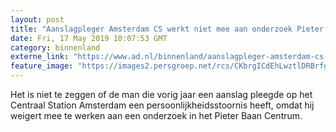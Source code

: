 ```yaml
---
layout: post
title: "Aanslagpleger Amsterdam CS werkt niet mee aan onderzoek Pieter Baan Centrum"
date: Fri, 17 May 2019 10:07:53 GMT
category: binnenland
externe_link: "https://www.ad.nl/binnenland/aanslagpleger-amsterdam-cs-werkt-niet-mee-aan-onderzoek-pieter-baan-centrum~a4d1a78c/"
feature_image: "https://images2.persgroep.net/rcs/CKbrgICdEhLwztlDRBrfgrEA44Y/diocontent/137867772/_fitwidth/400/?appId=21791a8992982cd8da851550a453bd7f&quality=0.7"
---
```


Het is niet te zeggen of de man die vorig jaar een aanslag pleegde op het Centraal Station Amsterdam een persoonlijkheidsstoornis heeft, omdat hij weigert mee te werken aan een onderzoek in het Pieter Baan Centrum.
